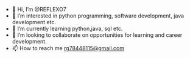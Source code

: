 - 👋 Hi, I’m @REFLEXO7
- 👀 I’m interested in python programming, software development, java development etc.
- 🌱 I’m currently learning python,java, sql etc.
- 💞️ I’m looking to collaborate on opportunities for learning and career development.
- 📫 How to reach me rg78448115@gmail.com

<!---
REFLEXO7/REFLEXO7 is a ✨ special ✨ repository because its `README.md` (this file) appears on your GitHub profile.
You can click the Preview link to take a look at your changes.
--->
